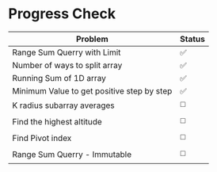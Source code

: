 # Progress Check 



| Problem                                    | Status |
| ------------------------------------------ | ------ |
| Range Sum Querry with Limit                | ✅      |
| Number of ways to split array              | ✅      |
| Running Sum of 1D array                    | ✅      |
| Minimum Value to get positive step by step | ✅      |
| K radius subarray averages                 | ◻️      |
| Find the highest altitude                  | ◻️      |
| Find Pivot index                           | ◻️      |
| Range Sum Querry - Immutable               | ◻️      |

